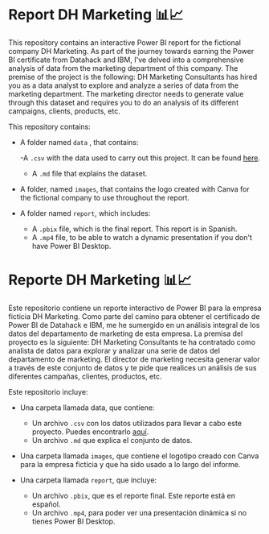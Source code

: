 # Report DH Marketing 📊📈

This repository contains an interactive Power BI report for the fictional company DH Marketing. As part of the journey towards earning the Power BI certificate from Datahack and IBM, I've delved into a comprehensive analysis of data from the marketing department of this company. The premise of the project is the following: DH Marketing Consultants has hired you as a data analyst to explore and analyze a series of data from the marketing department. The marketing director needs to generate value through this dataset and requires you to do an analysis of its different campaigns, clients, products, etc. 

This repository contains:

- A folder named `data` , that contains:

    -A `.csv` with the data used to carry out this project. It can be found [here](https://www.kaggle.com/datasets/rodsaldanha/arketing-campaign?resource=download).
    - A `.md` file that explains the dataset.

- A folder, named `images`, that contains the logo created with Canva for the fictional company to use throughout the report.

- A folder named `report`, which includes:
    - A `.pbix` file, which is the final report. This report is in Spanish. 
    - A `.mp4` file, to be able to watch a dynamic presentation if you don't have Power BI Desktop.



# Reporte DH Marketing 📊📈

Este repositorio contiene un reporte interactivo de Power BI para la empresa ficticia DH Marketing. Como parte del camino para obtener el certificado de Power BI de Datahack e IBM, me he sumergido en un análisis integral de los datos del departamento de marketing de esta empresa. La premisa del proyecto es la siguiente: DH Marketing Consultants te ha contratado como analista de datos para explorar y analizar una serie de datos del departamento de marketing. El director de marketing necesita generar valor a través de este conjunto de datos y te pide que realices un análisis de sus diferentes campañas, clientes, productos, etc.

Este repositorio incluye:

- Una carpeta llamada data, que contiene:

    - Un archivo `.csv` con los datos utilizados para llevar a cabo este proyecto. Puedes encontrarlo [aquí](https://www.kaggle.com/datasets/rodsaldanha/arketing-campaign?resource=download).
    - Un archivo `.md` que explica el conjunto de datos.

- Una carpeta llamada `images`, que contiene el logotipo creado con Canva para la empresa ficticia y que ha sido usado a lo largo del informe.

- Una carpeta llamada `report`, que incluye:

    - Un archivo `.pbix`, que es el reporte final. Este reporte está en español.
    - Un archivo `.mp4`, para poder ver una presentación dinámica si no tienes Power BI Desktop.



